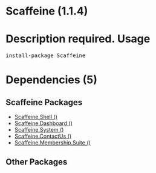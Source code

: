 ﻿Scaffeine (1.1.4)
======
Description required.
Usage
======
<pre>install-package Scaffeine</pre>
Dependencies (5)
=====

Scaffeine Packages
------
* [Scaffeine.Shell ()](https://github.com/wcpro/Scaffeine/tree/master/src/Scaffeine.Shell)
* [Scaffeine.Dashboard ()](https://github.com/wcpro/Scaffeine/tree/master/src/Scaffeine.Dashboard)
* [Scaffeine.System ()](https://github.com/wcpro/Scaffeine/tree/master/src/Scaffeine.System)
* [Scaffeine.ContactUs ()](https://github.com/wcpro/Scaffeine/tree/master/src/Scaffeine.ContactUs)
* [Scaffeine.Membership.Suite ()](https://github.com/wcpro/Scaffeine/tree/master/src/Scaffeine.Membership.Suite)

Other Packages
------
